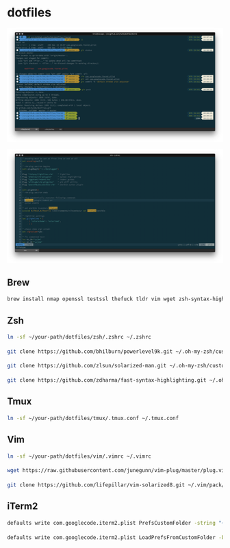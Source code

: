 # dotfiles

![terminal screenshot](/screenshots/terminal.png?raw=true)

![vim screenshot](/screenshots/vim.png?raw=true)

## Brew
```bash
brew install nmap openssl testssl thefuck tldr vim wget zsh-syntax-highlighting ccat tree watch tig httpie
```

## Zsh

```bash
ln -sf ~/your-path/dotfiles/zsh/.zshrc ~/.zshrc

git clone https://github.com/bhilburn/powerlevel9k.git ~/.oh-my-zsh/custom/themes/powerlevel9k

git clone https://github.com/zlsun/solarized-man.git ~/.oh-my-zsh/custom/plugins/solarized-man

git clone https://github.com/zdharma/fast-syntax-highlighting.git ~/.oh-my-zsh/custom/plugins/fast-syntax-highlighting
```

## Tmux
```bash
ln -sf ~/your-path/dotfiles/tmux/.tmux.conf ~/.tmux.conf
```

## Vim

```bash
ln -sf ~/your-path/dotfiles/vim/.vimrc ~/.vimrc

wget https://raw.githubusercontent.com/junegunn/vim-plug/master/plug.vim -O ~/.vim/autoload/plug.vim

git clone https://github.com/lifepillar/vim-solarized8.git ~/.vim/pack/themes/opt/solarized8
```

## iTerm2

```bash
defaults write com.googlecode.iterm2.plist PrefsCustomFolder -string "~/your-path/dotfiles/iterm2/com.googlecode.iterm2.plist"

defaults write com.googlecode.iterm2.plist LoadPrefsFromCustomFolder -bool true
```
